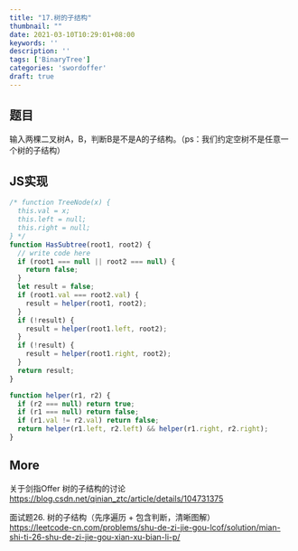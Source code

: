 ```yaml
---
title: "17.树的子结构"
thumbnail: ""
date: 2021-03-10T10:29:01+08:00
keywords: ''
description: ''
tags: ['BinaryTree']
categories: 'swordoffer'
draft: true
---
```



## 题目

输入两棵二叉树A，B，判断B是不是A的子结构。（ps：我们约定空树不是任意一个树的子结构）

## JS实现

```javascript
/* function TreeNode(x) {
  this.val = x;
  this.left = null;
  this.right = null;
} */
function HasSubtree(root1, root2) {
  // write code here
  if (root1 === null || root2 === null) {
    return false;
  }
  let result = false;
  if (root1.val === root2.val) {
    result = helper(root1, root2);
  }
  if (!result) {
    result = helper(root1.left, root2);
  }
  if (!result) {
    result = helper(root1.right, root2);
  }
  return result;
}

function helper(r1, r2) {
  if (r2 === null) return true;
  if (r1 === null) return false;
  if (r1.val != r2.val) return false;
  return helper(r1.left, r2.left) && helper(r1.right, r2.right);
}
```

## More

关于剑指Offer 树的子结构的讨论  
https://blog.csdn.net/qinian_ztc/article/details/104731375

面试题26. 树的子结构（先序遍历 + 包含判断，清晰图解）  
https://leetcode-cn.com/problems/shu-de-zi-jie-gou-lcof/solution/mian-shi-ti-26-shu-de-zi-jie-gou-xian-xu-bian-li-p/
